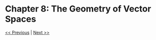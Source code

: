 # Chapter 8: The Geometry of Vector Spaces

[<< Previous](../Chapter_07/readme.md)
|
[Next >>](../Chapter_09/readme.md)
